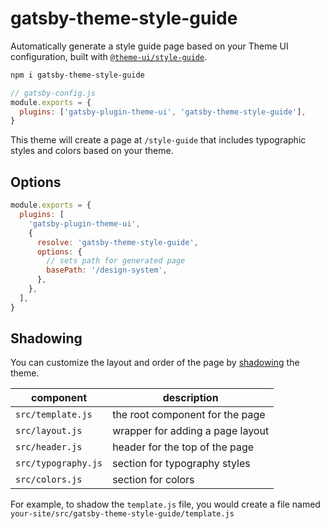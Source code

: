 # gatsby-theme-style-guide

Automatically generate a style guide page based on your Theme UI configuration, built with [`@theme-ui/style-guide`](https://theme-ui.com/style-guide).

```sh
npm i gatsby-theme-style-guide
```

```js
// gatsby-config.js
module.exports = {
  plugins: ['gatsby-plugin-theme-ui', 'gatsby-theme-style-guide'],
}
```

This theme will create a page at `/style-guide` that includes typographic styles and colors based on your theme.

## Options

```js
module.exports = {
  plugins: [
    'gatsby-plugin-theme-ui',
    {
      resolve: 'gatsby-theme-style-guide',
      options: {
        // sets path for generated page
        basePath: '/design-system',
      },
    },
  ],
}
```

## Shadowing

You can customize the layout and order of the page by [shadowing](https://www.gatsbyjs.org/docs/themes/shadowing/) the theme.

| component           | description                      |
| ------------------- | -------------------------------- |
| `src/template.js`   | the root component for the page  |
| `src/layout.js`     | wrapper for adding a page layout |
| `src/header.js`     | header for the top of the page   |
| `src/typography.js` | section for typography styles    |
| `src/colors.js`     | section for colors               |

For example, to shadow the `template.js` file, you would create a file named `your-site/src/gatsby-theme-style-guide/template.js`

